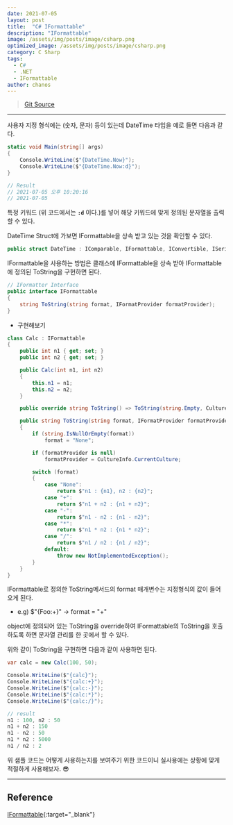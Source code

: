 ```yaml
---
date: 2021-07-05
layout: post
title:  "C# IFormattable"
description: "IFormattable"
image: /assets/img/posts/image/csharp.png
optimized_image: /assets/img/posts/image/csharp.png
category: C Sharp
tags:
  - C#
  - .NET
  - IFormattable
author: chanos
---
```

>[Git Source](https://github.com/chanos-dev/blogcode/tree/master/21-0705)

---

사용자 지정 형식에는 (숫자, 문자) 등이 있는데 DateTime 타입을 예로 들면 다음과 같다.

```c#
static void Main(string[] args)
{
    Console.WriteLine($"{DateTime.Now}");
    Console.WriteLine($"{DateTime.Now:d}");
}

// Result
// 2021-07-05 오후 10:20:16
// 2021-07-05 
```

특정 키워드 (위 코드에서는 <b>`:d`</b> 이다.)를 넣어 해당 키워드에 맞게 정의된 문자열을 출력할 수 있다.

DateTime Struct에 가보면 IFormattable을 상속 받고 있는 것을 확인할 수 있다.

```c#
public struct DateTime : IComparable, IFormattable, IConvertible, ISerializable, IComparable<DateTime>, IEquatable<DateTime>
```

IFormattable을 사용하는 방법은 클래스에 IFormattable을 상속 받아 IFormattable에 정의된 ToString을 구현하면 된다.

```c#
// IFormatter Interface
public interface IFormattable
{ 
    string ToString(string format, IFormatProvider formatProvider);
}
```

- 구현해보기

```c#
class Calc : IFormattable
{       
    public int n1 { get; set; }
    public int n2 { get; set; }

    public Calc(int n1, int n2)
    {
        this.n1 = n1;
        this.n2 = n2;
    }

    public override string ToString() => ToString(string.Empty, CultureInfo.CurrentCulture);

    public string ToString(string format, IFormatProvider formatProvider)
    {
        if (string.IsNullOrEmpty(format))
            format = "None";

        if (formatProvider is null)
            formatProvider = CultureInfo.CurrentCulture;

        switch (format)
        {
            case "None":
                return $"n1 : {n1}, n2 : {n2}";
            case "+":
                return $"n1 + n2 : {n1 + n2}";
            case "-":
                return $"n1 - n2 : {n1 - n2}";
            case "*":
                return $"n1 * n2 : {n1 * n2}";
            case "/":
                return $"n1 / n2 : {n1 / n2}";
            default:
                throw new NotImplementedException();
        }
    }
}
```

IFormattable로 정의한 ToString메서드의 format 매개변수는 지정형식의 값이 들어오게 된다.
- e.g) $"{Foo:+}" -> format = "+"

object에 정의되어 있는 ToString을 override하여 IFormattable의 ToString을 호출하도록 하면 문자열 관리를 한 곳에서 할 수 있다.

위와 같이 ToString을 구현하면 다음과 같이 사용하면 된다.

```c#
var calc = new Calc(100, 50);

Console.WriteLine($"{calc}");
Console.WriteLine($"{calc:+}");
Console.WriteLine($"{calc:-}");
Console.WriteLine($"{calc:*}");
Console.WriteLine($"{calc:/}");

// result
n1 : 100, n2 : 50
n1 + n2 : 150
n1 - n2 : 50
n1 * n2 : 5000
n1 / n2 : 2

```

위 샘플 코드는 어떻게 사용하는지를 보여주기 위한 코드이니 실사용에는 상황에 맞게 적절하게 사용해보자. 😎

---

## Reference

[IFormattable](https://docs.microsoft.com/ko-kr/dotnet/api/system.iformattable?view=net-5.0){:target="_blank"}